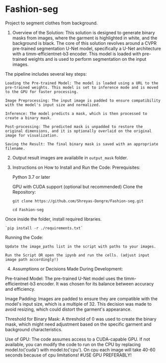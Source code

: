 # Fashion-seg
Project to segment clothes from background.

1) Overview of the Solution:
This solution is designed to generate binary masks from images, where the garment is highlighted in white, and the background is black. The core of this solution revolves around a CVPR pre-trained segmentation  U-Net model, specifically a U-Net architecture with a timm-efficientnet-b3 encoder. This model is loaded with pre-trained weights and is used to perform segmentation on the input images.

The pipeline includes several key steps:

    Loading the Pre-trained Model: The model is loaded using a URL to the pre-trained weights. This model is set to inference mode and is moved to the GPU for faster processing.

    Image Preprocessing: The input image is padded to ensure compatibility with the model's input size and normalized.

    Inference: The model predicts a mask, which is then processed to create a binary mask.

    Post-processing: The predicted mask is unpadded to restore the original dimensions, and it is optionally overlaid on the original image for visualization.

    Saving the Result: The final binary mask is saved with an appropriate filename.

2) Output result images are availablle in `output_mask` folder.

3) Instructions on How to Install and Run the Code:
Prerequisites:

    Python 3.7 or later
   
    GPU with CUDA support (optional but recommended)
Clone the Repository:

    `git clone https://github.com/Shreyas-Dongre/Fashion-seg.git`
   
    `cd Fashion-seg`
   

Once inside the folder, install required libraries. 

    `pip install -r ./requirements.txt`

Running the Code:

    Update the image_paths list in the script with paths to your images.
    
    Run the Script OR open the ipynb and run the cells. (adjust input image path accordingly!)
    
4) Assumptions or Decisions Made During Development:
   
  Pre-trained Model: The pre-trained U-Net model uses the timm-efficientnet-b3 encoder. It was chosen for its balance between accuracy and efficiency.

  Image Padding: Images are padded to ensure they are compatible with the model's input size, which is a multiple of 32. This decision was made to avoid resizing, which could distort the garment's appearance.

  Threshold for Binary Mask: A threshold of 0 was used to create the binary mask, which might need adjustment based on the specific garment and background characteristics.

  Use of GPU: The code assumes access to a CUDA-capable GPU. If not available, you can modify the code to run on the CPU by replacing model.to('cuda') with model.to('cpu'). On cpu each image will take 40-60 seconds because of cpu limitations! #USE GPU PREFERABLY!

    
